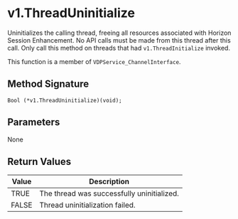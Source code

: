 # v1.ThreadUninitialize

Uninitializes the calling thread, freeing all resources associated with Horizon Session 
Enhancement. No API calls must be made from this thread after this call. Only call this method on threads that had `v1.ThreadInitialize` invoked.

This function is a member of `VDPService_ChannelInterface`.


## Method Signature
```
Bool (*v1.ThreadUninitialize)(void); 
```

## Parameters

None

## Return Values

| Value | Description |
| ----- | ----------- |
| TRUE | The thread was successfully uninitialized. |
| FALSE | Thread uninitialization failed. |


